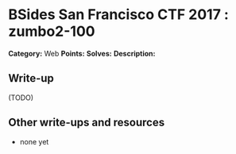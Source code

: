 # BSides San Francisco CTF 2017 : zumbo2-100

**Category:** Web
**Points:** 
**Solves:** 
**Description:**



## Write-up

(TODO)

## Other write-ups and resources

* none yet
